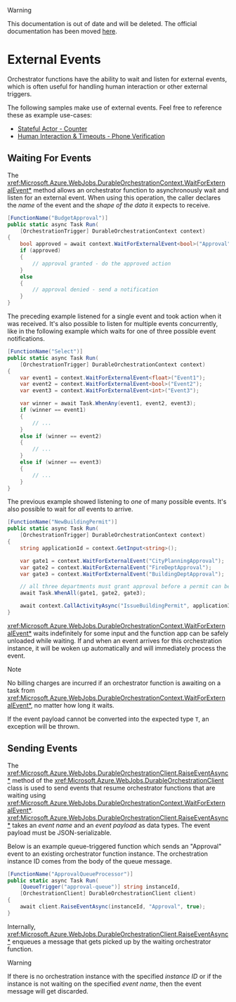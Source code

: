 > [!WARNING]
> This documentation is out of date and will be deleted. The official documentation has been moved [here](https://docs.microsoft.com/en-us/azure/azure-functions/durable-functions-external-events).

# External Events
Orchestrator functions have the ability to wait and listen for external events, which is often useful for handling human interaction or other external triggers.

The following samples make use of external events. Feel free to reference these as example use-cases:

* [Stateful Actor - Counter](../samples/counter.md)
* [Human Interaction & Timeouts - Phone Verification](../samples/phone-verification.md)

## Waiting For Events
The <xref:Microsoft.Azure.WebJobs.DurableOrchestrationContext.WaitForExternalEvent*> method allows an orchestrator function to asynchronously wait and listen for an external event. When using this operation, the caller declares the *name* of the event and the *shape of the data* it expects to receive.

```csharp
[FunctionName("BudgetApproval")]
public static async Task Run(
    [OrchestrationTrigger] DurableOrchestrationContext context)
{
    bool approved = await context.WaitForExternalEvent<bool>("Approval");
    if (approved)
    {
        // approval granted - do the approved action
    }
    else
    {
        // approval denied - send a notification
    }
}
```

The preceding example listened for a single event and took action when it was received. It's also possible to listen for multiple events concurrently, like in the following example which waits for one of three possible event notifications.

```csharp
[FunctionName("Select")]
public static async Task Run(
    [OrchestrationTrigger] DurableOrchestrationContext context)
{
    var event1 = context.WaitForExternalEvent<float>("Event1");
    var event2 = context.WaitForExternalEvent<bool>("Event2");
    var event3 = context.WaitForExternalEvent<int>("Event3");

    var winner = await Task.WhenAny(event1, event2, event3);
    if (winner == event1)
    {
        // ...
    }
    else if (winner == event2)
    {
        // ...
    }
    else if (winner == event3)
    {
        // ...
    }
}
```

The previous example showed listening to *one* of many possible events. It's also possible to wait for *all* events to arrive.

```csharp
[FunctionName("NewBuildingPermit")]
public static async Task Run(
    [OrchestrationTrigger] DurableOrchestrationContext context)
{
    string applicationId = context.GetInput<string>();

    var gate1 = context.WaitForExternalEvent("CityPlanningApproval");
    var gate2 = context.WaitForExternalEvent("FireDeptApproval");
    var gate3 = context.WaitForExternalEvent("BuildingDeptApproval");

    // all three departments must grant approval before a permit can be issued
    await Task.WhenAll(gate1, gate2, gate3);

    await context.CallActivityAsync("IssueBuildingPermit", applicationId);
}
```

<xref:Microsoft.Azure.WebJobs.DurableOrchestrationContext.WaitForExternalEvent*> waits indefinitely for some input and the function app can be safely unloaded while waiting. If and when an event arrives for this orchestration instance, it will be woken up automatically and will immediately process the event.

> [!NOTE]
> No billing charges are incurred if an orchestrator function is awaiting on a task from <xref:Microsoft.Azure.WebJobs.DurableOrchestrationContext.WaitForExternalEvent*>, no matter how long it waits.

If the event payload cannot be converted into the expected type `T`, an exception will be thrown.

## Sending Events
The <xref:Microsoft.Azure.WebJobs.DurableOrchestrationClient.RaiseEventAsync*> method of the <xref:Microsoft.Azure.WebJobs.DurableOrchestrationClient> class is used to send events that resume orchestrator functions that are waiting using <xref:Microsoft.Azure.WebJobs.DurableOrchestrationContext.WaitForExternalEvent*>. <xref:Microsoft.Azure.WebJobs.DurableOrchestrationClient.RaiseEventAsync*> takes an *event name* and an *event payload* as data types. The event payload must be JSON-serializable.

Below is an example queue-triggered function which sends an "Approval" event to an existing orchestrator function instance. The orchestration instance ID comes from the body of the queue message.

```csharp
[FunctionName("ApprovalQueueProcessor")]
public static async Task Run(
    [QueueTrigger("approval-queue")] string instanceId,
    [OrchestrationClient] DurableOrchestrationClient client)
{
    await client.RaiseEventAsync(instanceId, "Approval", true);
}
```

Internally, <xref:Microsoft.Azure.WebJobs.DurableOrchestrationClient.RaiseEventAsync*> enqueues a message that gets picked up by the waiting orchestrator function.

> [!WARNING]
> If there is no orchestration instance with the specified *instance ID* or if the instance is not waiting on the specified *event name*, then the event message will get discarded.